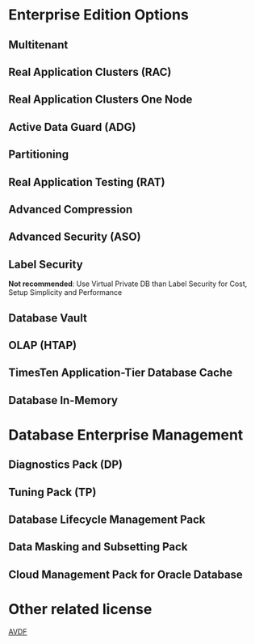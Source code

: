 
# Enterprise Edition Options

## Multitenant

## Real Application Clusters (RAC)
## Real Application Clusters One Node
## Active Data Guard (ADG)
## Partitioning
## Real Application Testing (RAT)
## Advanced Compression
## Advanced Security (ASO)
## Label Security
**Not recommended**: Use Virtual Private DB than Label Security for Cost, Setup Simplicity and Performance
## Database Vault
## OLAP (HTAP)
## TimesTen Application-Tier Database Cache
## Database In-Memory

# Database Enterprise Management
## Diagnostics Pack (DP)
## Tuning Pack (TP)
## Database Lifecycle Management Pack
## Data Masking and Subsetting Pack
## Cloud Management Pack for Oracle Database

# Other related license
[AVDF](https://github.com/davidkhala/oracle/tree/main/AVDF)

